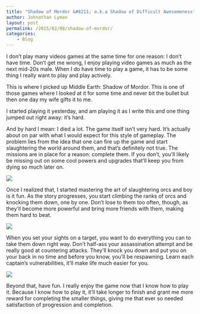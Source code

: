 ```yaml
---
title: "Shadow of Mordor &#8211; a.k.a Shadow of Difficult Awesomeness"
author: Johnathan Lyman
layout: post
permalink: /2015/02/08/shadow-of-mordor/
categories:
    - Blog
---
```


I don’t play many videos games at the same time for one reason: I don’t have time. Don’t get me wrong, I enjoy playing video games as much as the next mid-20s male. When I do have time to play a game, it has to be some thing I really want to play and play actively.

This is where I picked up Middle Earth: Shadow of Mordor. This is one of those games where I looked at it for some time and never bit the bullet but then one day my wife gifts it to me.

I started playing it yesterday, and am playing it as I write this and one thing jumped out right away: it’s hard.

And by hard I mean: I died a lot. The game itself isn’t very hard. It’s actually about on par with what I would expect for this style of gameplay. The problem lies from the idea that one can fire up the game and start slaughtering the world around them, and that’s definitely not true. The missions are in place for a reason: complete them. If you don’t, you’ll likely be missing out on some cool powers and upgrades that’ll keep you from dying so much later on.

![](https://i2.wp.com/johnathanlyman.com/wp-content/uploads/2015/02/MiddleEarthShadowofMordorFirst30MinutesGameplay-42.png?w=882)

Once I realized that, I started mastering the art of slaughtering orcs and boy is it fun. As the story progresses, you start climbing the ranks of orcs and knocking them down, one by one. Don’t lose to them too often, though, as they’ll become more powerful and bring more friends with them, making them hard to beat.

![](https://i2.wp.com/johnathanlyman.com/wp-content/uploads/2015/02/ejrbrg5ciei5kyolvltw2.png?w=882)

When you set your sights on a target, you want to do everything you can to take them down right way. Don’t half-ass your assassination attempt and be really good at countering attacks. They’ll knock you down and put you on your back in no time and before you know, you’ll be respawning. Learn each captain’s vulnerabilities, it’ll make life much easier for you.

![](https://i2.wp.com/johnathanlyman.com/wp-content/uploads/2015/02/shadow-mordor-review-12.png?w=882)

Beyond that, have fun. I really enjoy the game now that I know how to play it. Because I know how to play it, it’ll take longer to finish and grant me more reward for completing the smaller things, giving me that ever so needed satisfaction of progression and completion.

